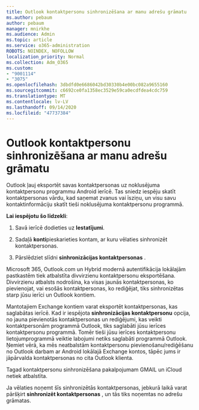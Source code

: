 ```yaml
---
title: Outlook kontaktpersonu sinhronizēšana ar manu adrešu grāmatu
ms.author: pebaum
author: pebaum
manager: mnirkhe
ms.audience: Admin
ms.topic: article
ms.service: o365-administration
ROBOTS: NOINDEX, NOFOLLOW
localization_priority: Normal
ms.collection: Adm_O365
ms.custom:
- "9001114"
- "3075"
ms.openlocfilehash: 3dbdfd0e6686042bd30330b4e00bc082a9655160
ms.sourcegitcommit: c6692ce0fa1358ec3529e59ca0ecdfdea4cdc759
ms.translationtype: MT
ms.contentlocale: lv-LV
ms.lasthandoff: 09/14/2020
ms.locfileid: "47737384"
---
```

# <a name="sync-my-outlook-contacts-to-my-address-book"></a>Outlook kontaktpersonu sinhronizēšana ar manu adrešu grāmatu

Outlook ļauj eksportēt savas kontaktpersonas uz noklusējuma kontaktpersonu programmu Android ierīcē. Tas sniedz iespēju skatīt kontaktpersonas vārdu, kad saņemat zvanus vai īsziņu, un visu savu kontaktinformāciju skatīt tieši noklusējuma kontaktpersonu programmā.
 
**Lai iespējotu šo līdzekli**:
 
1. Savā ierīcē dodieties uz **Iestatījumi**.

2. Sadaļā **konti**pieskarieties kontam, ar kuru vēlaties sinhronizēt kontaktpersonas.

3. Pārslēdziet slīdni **sinhronizācijas kontaktpersonas** .
 
Microsoft 365, Outlook.com un Hybrid modernā autentifikācija lokālajām pastkastēm tiek atbalstīta divvirzienu kontaktpersonu eksportēšana. Divvirzienu atbalsts nodrošina, ka visas jaunās kontaktpersonas, ko pievienojat, vai esošās kontaktpersonas, ko rediģējat, tiks sinhronizētas starp jūsu ierīci un Outlook kontiem.
 
Mantotajiem Exchange kontiem varat eksportēt kontaktpersonas, kas saglabātas ierīcē. Kad ir iespējota **sinhronizācijas kontaktpersonu** opcija, no jauna pievienotās kontaktpersonas un rediģējumi, kas veikti kontaktpersonām programmā Outlook, tiks saglabāti jūsu ierīces kontaktpersonu programmā. Tomēr tieši jūsu ierīces kontaktpersonu lietojumprogrammā veiktie labojumi netiks saglabāti programmā Outlook. Ņemiet vērā, ka mēs neatbalstām kontaktpersonu pievienošanu/rediģēšanu no Outlook darbam ar Android lokālajā Exchange kontos, tāpēc jums ir jāpārvalda kontaktpersonas no cita Outlook klienta.
 
Tagad kontaktpersonu sinhronizēšana pakalpojumam GMAIL un iCloud netiek atbalstīta.
 
Ja vēlaties noņemt šīs sinhronizētās kontaktpersonas, jebkurā laikā varat pāršķirt **sinhronizēt kontaktpersonas** , un tās tiks noņemtas no adrešu grāmatas.
